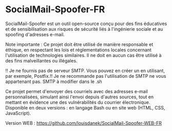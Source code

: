 # SocialMail-Spoofer-FR
SocialMail-Spoofer est un outil open-source conçu pour des fins éducatives et de sensibilisation aux risques de sécurité liés à l'ingénierie sociale et au spoofing d'adresses e-mail.

Note importante : Ce projet doit être utilisé de manière responsable et éthique, en respectant les lois et réglementations locales concernant l'utilisation de technologies similaires. Il ne doit en aucun cas être utilisé à des fins malveillantes ou illégales.

!! Je ne fournis pas de serveur SMTP. Vous pouvez en créer un en utilisant, par exemple, Postfix.!! Je ne recommande pas l'utilisation de SMTP ne vous appartenant pas. SMTP à modifier dans le .sh

Ce projet permet d'envoyer des courriels avec des adresses e-mail personnalisées, simulant ainsi l'envoi depuis d'autres sources, tout en mettant en évidence une des vulnérabilités du courrier électronique. Disponible en deux versions : en langage Bash ou en site web (HTML, CSS, JavaScript).

Version WEB : https://github.com/louisdanek/SocialMail-Spoofer-WEB-FR
